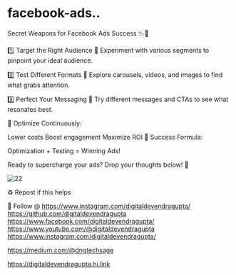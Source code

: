 # facebook-ads..
Secret Weapons for Facebook Ads Success 📉🚀

1️⃣ Target the Right Audience 🎯
Experiment with various segments to pinpoint your ideal audience.

2️⃣ Test Different Formats 📸
Explore carousels, videos, and images to find what grabs attention.

3️⃣ Perfect Your Messaging 💬
Try different messages and CTAs to see what resonates best.

🔄 Optimize Continuously:

Lower costs
Boost engagement
Maximize ROI
🌟 Success Formula:

Optimization + Testing = Winning Ads!

Ready to supercharge your ads? Drop your thoughts below! 💬

![22](https://github.com/user-attachments/assets/b9920823-492b-4cdf-8805-8b14c77b586f)


♻️ Repost if this helps

🔔 Follow @ https://www.instagram.com/digitaldevendragupta/
https://github.com/digitaldevendragupta
https://www.facebook.com/digitaldevendragupta/
https://www.youtube.com/@digitaldevendragupta
https://www.instagram.com/digitaldevendragupta/

https://medium.com/@dngtechsage

https://digitaldevendragupta.hi.link


